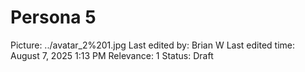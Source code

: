# Persona 5

Picture: ../avatar_2%201.jpg
Last edited by: Brian W
Last edited time: August 7, 2025 1:13 PM
Relevance: 1
Status: Draft